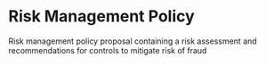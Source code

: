 # Risk Management Policy
Risk management policy proposal containing a risk assessment and recommendations for controls to mitigate risk of fraud

